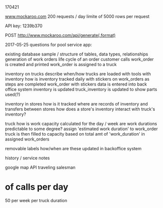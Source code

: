 170421


www.mockaroo.com
200 requests / day
limite of 5000 rows per request


API key:
1239b370

POST    http://www.mockaroo.com/api/generate(.format)


2017-05-25
questions for pool service app:

existing database sample / structure of tables, data types, relationships
generation of work orders
life cycle of an order
	customer calls
	work_order is created and printed
	work_order is assigned to a truck

inventory on trucks
	describe when/how trucks are loaded
		with tools
		with inventory
	how is inventory tracked
		daily
		with stickers on work_orders as steps are completed
		work_order with stickers data is entered into back office system
		inventory is updated
		truck_inventory is updated to show parts used(?)

inventory in stores
	how is it tracked
	where are records of inventory and transfers between stores
	how does a store's inventory interact with truck's inventory?

truck
	how is work capacity calculated for the day / week
	are work durations predictable to some degree?
	assign 'estimated work duration' to work_order
		truck is then filled to capacity based on total amt of 'work_duration' in assigned work_orders
		


removable labels
	how/when are these updated in backoffice system
	

history  / service notes

google map API
traveling salesman

# of calls per day
50 per week per truck
duration


